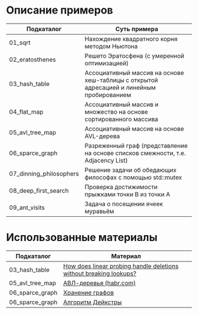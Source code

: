 # Описание примеров

| Подкаталог              | Суть примера                                                                              |
| ----------------------- | ----------------------------------------------------------------------------------------- |
| 01_sqrt                 | Нахождение квадратного корня методом Ньютона                                              |
| 02_eratosthenes         | Решето Эратосфена (с умеренной оптимизацией)                                              |
| 03_hash_table           | Ассоциативный массив на основе хеш-таблицы с открытой адресацией и линейным пробированием |
| 04_flat_map             | Ассоциативный массив и множество на основе сортированного массива                         |
| 05_avl_tree_map         | Ассоциативный массив на основе AVL-дерева                                                 |
| 06_sparce_graph         | Разреженный граф (представление на основе списков смежности, т.е. Adjacency List)         |
| 07_dinning_philosophers | Решение задачи об обедающих философах с помощью std::mutex                                |
| 08_deep_first_search    | Проверка достижимости прыжками точки B из точки A                                         |
| 09_ant_visits           | Задача о посещении ячеек муравьём                                                         |

# Использованные материалы

| Подкаталог      | Материал                                                                                                            |
| --------------- | ------------------------------------------------------------------------------------------------------------------- |
| 03_hash_table   | [How does linear probing handle deletions without breaking lookups?](https://stackoverflow.com/questions/60641061/) |
| 05_avl_tree_map | [АВЛ-деревья (habr.com)](https://habr.com/ru/articles/150732/)                                                      |
| 06_sparce_graph | [Хранение графов](https://ru.algorithmica.org/cs/graph-traversals/storing-graphs/)                                  |
| 06_sparce_graph | [Алгоритм Дейкстры](https://ru.algorithmica.org/cs/shortest-paths/dijkstra/)                                        |
